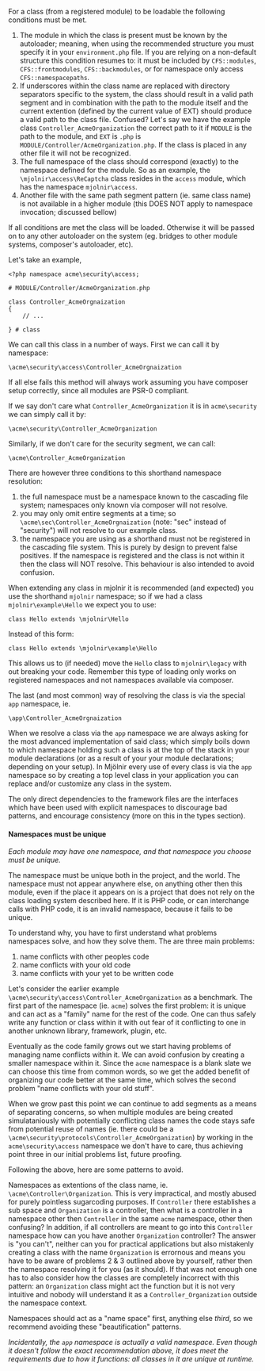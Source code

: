 For a class (from a registered module) to be loadable the following conditions
must be met.

 1. The module in which the class is present must be known by the autoloader;
 meaning, when using the recommended structure you must specify it in your
 `environment.php` file. If you are relying on a non-default structure this
 condition resumes to: it must be included by `CFS::modules`,
 `CFS::frontmodules`, `CFS::backmodules`, or for namespace only access
 `CFS::namespacepaths`.
 2. If underscores within the class name are replaced with directory separators
 specific to the system, the class should result in a valid path segment and in
 combination with the path to the module itself and the current extention
 (defined by the current value of EXT) should produce a valid path to the class
 file. Confused? Let's say we have the example class
 `Controller_AcmeOrganization` the correct path to it if `MODULE` is the path
 to the module, and `EXT` is `.php` is `MODULE/Controller/AcmeOrganization.php`.
 If the class is placed in any other file it will not be recognized.
 3. The full namespace of the class should correspond (exactly) to the namespace
 defined for the module. So as an example, the `\mjolnir\access\ReCaptcha` class
 resides in the `access` module, which has the namespace `mjolnir\access`.
 4. Another file with the same path segment pattern (ie. same class name) is not
 available in a higher module (this DOES NOT apply to namespace invocation;
 discussed bellow)

If all conditions are met the class will be loaded. Otherwise it will be passed
on to any other autoloader on the system (eg. bridges to other module systems,
composer's autoloader, etc).

Let's take an example,

    <?php namespace acme\security\access;

    # MODULE/Controller/AcmeOrganization.php

    class Controller_AcmeOrgnaization
    {
        // ...

    } # class

We can call this class in a number of ways. First we can call it by namespace:

	\acme\security\access\Controller_AcmeOrgnaization

If all else fails this method will always work assuming you have composer setup
correctly, since all modules are PSR-0 compliant.

If we say don't care what `Controller_AcmeOrganization` it is in
`acme\security` we can simply call it by:

	\acme\security\Controller_AcmeOrganization

Similarly, if we don't care for the security segment, we can call:

	\acme\Controller_AcmeOrganization


There are however three conditions to this shorthand namespace resolution:

 1. the full namespace must be a namespace known to the cascading file system;
 namespaces only known via composer will not resolve.
 2. you may only omit entire segments at a time; so
 `\acme\sec\Controller_AcmeOrgnaization` (note: "sec" instead of "security")
 will not resolve to our example class.
 3. the namespace you are using as a shorthand must not be registered in the
 cascading file system. This is purely by design to prevent false positives. If
 the namespace is registered and the class is not within it then the class will
 NOT resolve. This behaviour is also intended to avoid confusion.

When extending any class in mjolnir it is recommended (and expected) you use the
shorthand `mjolnir` namespace; so if we had a class `mjolnir\example\Hello` we
expect you to use:

	class Hello extends \mjolnir\Hello

Instead of this form:

	class Hello extends \mjolnir\example\Hello

This allows us to (if needed) move the `Hello` class to `mjolnir\legacy` with
out breaking your code. Remember this type of loading only works on registered
namespaces and not namespaces available via composer.

The last (and most common) way of resolving the class is via the special `app`
namespace, ie.

	\app\Controller_AcmeOrgnaization

When we resolve a class via the `app` namespace we are always asking for the
most advanced implementation of said class; which simply boils down to which
namespace holding such a class is at the top of the stack in your module
declarations (or as a result of your your module declarations; depending on your
setup). In Mjölnir every use of every class is via the `app` namespace so by
creating a top level class in your application you can replace and/or customize
any class in the system.

The only direct dependencies to the framework files are the interfaces which
have been used with explicit namespaces to discourage bad patterns, and
encourage consistency (more on this in the types section).

#### Namespaces must be unique

*Each module may have one namespace, and that namespace you choose must be
unique.*

The namespace must be unique both in the project, and the world. The namespace
must not appear anywhere else, on anything other then this module, even if the
place it appears on is a project that does not rely on the class loading system
described here. If it is PHP code, or can interchange calls with PHP code, it is
an invalid namespace, because it fails to be unique.

To understand why, you have to first understand what problems namespaces solve,
and how they solve them. The are three main problems:

 1. name conflicts with other peoples code
 2. name conflicts with your old code
 3. name conflicts with your yet to be written code

Let's consider the earlier example
`\acme\security\access\Controller_AcmeOrganization` as a benchmark. The
first part of the namespace (ie. `acme`) solves the first problem: it is unique
and can act as a "family" name for the rest of the code. One can thus safely
write any function or class within it with out fear of it conflicting to
one in another unknown library, framework, plugin, etc.

Eventually as the code family grows out we start having problems of managing
name conflicts within it. We can avoid confusion by creating a smaller namespace
within it. Since the `acme` namespace is a blank slate we can choose this time
from common words, so we get the added benefit of organizing our code better at
the same time, which solves the second problem "name conflicts with
your old stuff".

When we grow past this point we can continue to add segments as a means of
separating concerns, so when multiple modules are being created simulataniously
with potentially conflicting class names the code stays safe from potential
reuse of names (ie. there could be a
`\acme\security\protocols\Controller_AcmeOrganization`) by working in the
`acme\security\access` namespace we don't have to care, thus achieving point
three in our initial problems list, future proofing.

Following the above, here are some patterns to avoid.

Namespaces as extentions of the class name, ie. `\acme\Controller\Organization`.
This is very impractical, and mostly abused for purely pointless sugarcoding
purposes. If `Controller` there establishes a sub space and `Organization` is a
controller, then what is a controller in a namespace other then `Controller` in
the same `acme` namespace, other then confusing? In addition, if all controllers
are meant to go into this `Controller` namespace how can you have another
`Organization` controller? The answer is "you can't", neither can you for
practical applications but also mistakenly creating a class with the name
`Organization` is errornous and means you have to be aware of problems 2 & 3
outlined above by yourself, rather then the namespace resolving it for you
(as it should). If that was not enough one has to also consider how the classes
are completely incorrect with this pattern: an `Organization` class might act
the function but it is not very intuitive and nobody will understand it as a
`Controller_Organization` outside the namespace context.

Namespaces should act as a "name space" first, anything else *third*, so we
recommend avoiding these "beautification" patterns.

*Incidentally, the `app` namespace is actually a valid namespace. Even though it
doesn't follow the exact recommendation above, it does meet the requirements due
to how it functions: all classes in it are unique at runtime.*
